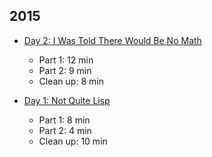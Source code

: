 ## 2015

- [Day 2: I Was Told There Would Be No Math](2015/day-02)

  - Part 1: 12 min
  - Part 2: 9 min
  - Clean up: 8 min

- [Day 1: Not Quite Lisp](2015/day-01)
  - Part 1: 8 min
  - Part 2: 4 min
  - Clean up: 10 min
